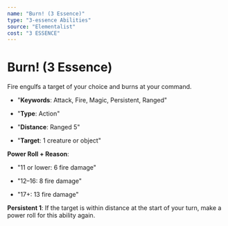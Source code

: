 ```yaml
---
name: "Burn! (3 Essence)"
type: "3-essence Abilities"
source: "Elementalist"
cost: "3 ESSENCE"
---
```


# Burn! (3 Essence)

Fire engulfs a target of your choice and burns at your command.


- "**Keywords**: Attack, Fire, Magic, Persistent, Ranged"

- "**Type**: Action"

- "**Distance**: Ranged 5"

- "**Target**: 1 creature or object"

**Power Roll + Reason**:


- "11 or lower: 6 fire damage"

- "12–16: 8 fire damage"

- "17+: 13 fire damage"

**Persistent 1**: If the target is within distance at the start of your turn, make a power roll for this ability again.
